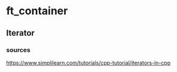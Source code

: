 # ft_container

## Iterator
### sources
https://www.simplilearn.com/tutorials/cpp-tutorial/iterators-in-cpp

